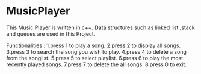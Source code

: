 # MusicPlayer
This Music Player is written in c++. Data structures such as linked list ,stack and queues are used in this Project.

Functionalities :
	  1.press 1 to play a song.
          2.press 2 to display all songs.
	  3.press 3 to search the song you wish to play.
	  4.press 4 to delete a song from the songlist.
	  5.press 5 to select playlist.
	  6.press 6 to play the most recently played songs.
	  7.press 7 to delete the all songs.
	  8.press 0 to exit.

